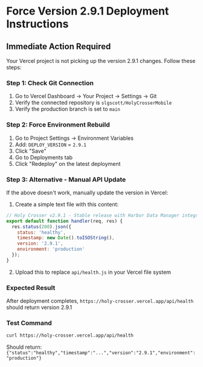 # Force Version 2.9.1 Deployment Instructions

## Immediate Action Required

Your Vercel project is not picking up the version 2.9.1 changes. Follow these steps:

### Step 1: Check Git Connection
1. Go to Vercel Dashboard → Your Project → Settings → Git
2. Verify the connected repository is `slgscott/HolyCrosserMobile`
3. Verify the production branch is set to `main`

### Step 2: Force Environment Rebuild
1. Go to Project Settings → Environment Variables
2. Add: `DEPLOY_VERSION` = `2.9.1`
3. Click "Save"
4. Go to Deployments tab
5. Click "Redeploy" on the latest deployment

### Step 3: Alternative - Manual API Update
If the above doesn't work, manually update the version in Vercel:

1. Create a simple text file with this content:
```javascript
// Holy Crosser v2.9.1 - Stable release with Harbor Data Manager integration
export default function handler(req, res) {
  res.status(200).json({
    status: 'healthy',
    timestamp: new Date().toISOString(),
    version: '2.9.1',
    environment: 'production'
  });
}
```

2. Upload this to replace `api/health.js` in your Vercel file system

### Expected Result
After deployment completes, `https://holy-crosser.vercel.app/api/health` should return version 2.9.1

### Test Command
```bash
curl https://holy-crosser.vercel.app/api/health
```

Should return: `{"status":"healthy","timestamp":"...","version":"2.9.1","environment":"production"}`